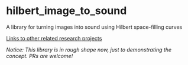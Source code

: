 # hilbert_image_to_sound
A library for turning images into sound using Hilbert space-filling curves

[Links to other related research projects](https://github.com/advancedresearch/hilbert_image_to_sound/issues/3)

*Notice: This library is in rough shape now,
just to demonstrating the concept. PRs are welcome!*
